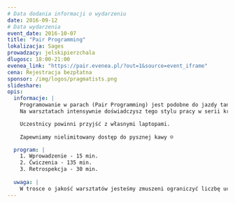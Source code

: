 ```yaml
---
# Data dodania informacji o wydarzeniu
date: 2016-09-12
# Data wydarzenia
event_date: 2016-10-07
title: "Pair Programming"
lokalizacja: Sages
prowadzacy: jelskipierzchala
dlugosc: 18:00-21:00
evenea_link: "https://pair.evenea.pl/?out=1&source=event_iframe"
cena: Rejestracja bezpłatna
sponsor: /img/logos/pragmatists.png
slideshare:
opis:
  informacje: |
    Programowanie w parach (Pair Programming) jest podobne do jazdy tandemem. Aby zobaczyć ile daje frajdy, trzeba spróbować.
    Na warsztatach intensywnie doświadczysz tego stylu pracy w serii krótkich, wykonywanych w parach ćwiczeń. Na koniec wyjdziesz z konkretnymi pomysłami, jak poprawić jakość swojej pracy na co dzień i zwiększyć zadowolenie z niej.

    Uczestnicy powinni przyjść z własnymi laptopami.
 
    Zapewniamy nielimitowany dostęp do pysznej kawy ☺

  program: |
    1. Wprowadzenie - 15 min.
    2. Ćwiczenia - 135 min.
    3. Retrospekcja - 30 min.
    
  uwaga: |
    W trosce o jakość warsztatów jesteśmy zmuszeni ograniczyć liczbę uczestników. **Kwalifikacja odbywa się na podstawie odpowiedzi udzielonych w formularzu zgłoszeniowym oraz - w dalszym kroku - kolejności zgłoszeń.** Potwierdzenie udziału w warsztatach wraz z instrukcją przygotowania środowiska otrzymasz najpóźniej na 7 dni przed planowaną datą wydarzenia.
---
```

